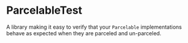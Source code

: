 # ParcelableTest

A library making it easy to verify that your `Parcelable` implementations behave as expected when they are parceled and un-parceled.
